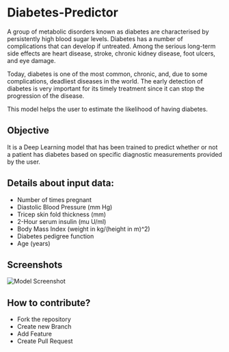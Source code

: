 
# Diabetes-Predictor
A group of metabolic disorders known as diabetes are characterised by persistently high blood sugar levels. Diabetes has a number of complications that can develop if untreated. Among the serious long-term side effects are heart disease, stroke, chronic kidney disease, foot ulcers, and eye damage.

Today, diabetes is one of the most common, chronic, and, due to some complications, deadliest diseases in the world. The early detection of diabetes is very important for its timely treatment since it can stop the progression of the disease.

This model helps the user to estimate the likelihood of having diabetes.



## Objective
It is a Deep Learning model that has been trained to predict whether or not a patient has diabetes based on specific diagnostic measurements provided by the user.
## Details about input data:
- Number of times pregnant
- Diastolic Blood Pressure (mm Hg)
- Tricep skin fold thickness (mm)
- 2-Hour serum insulin (mu U/ml)
- Body Mass Index (weight in kg/(height in m)^2)
- Diabetes pedigree function
- Age (years)
## Screenshots

![Model Screenshot](https://raw.githubusercontent.com/stutimongia2024/Diabetes-Predictor/main/src/dia.png)


## How to contribute?
- Fork the repository
- Create new Branch
- Add Feature
- Create Pull Request



